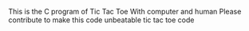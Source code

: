 This is the C program of Tic Tac Toe With computer and human Please contribute to make this code unbeatable tic tac toe code
